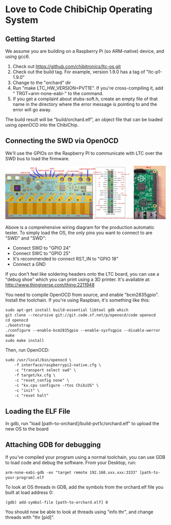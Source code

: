 # Love to Code ChibiChip Operating System

## Getting Started

We assume you are building on a Raspberry Pi (so ARM-native) device,
and using gcc6. 

1. Check out https://github.com/chibitronics/ltc-os.git
2. Check out the build tag.  For example, version 1.9.0 has a tag of "ltc-p1-1.9.0"
3. Change to the "orchard" dir
4. Run "make LTC_HW_VERSION=PVT1E".  If you're cross-compiling it, add " TRGT=arm-none-eabi-" to the command.
5. If you get a complaint about stubs-soft.h, create an empty file of that name in the directory where the error message is pointing to and the error will go away.

The build result will be "build/orchard.elf", an object file that can be
loaded using openOCD into the ChibiChip.

## Connecting the SWD via OpenOCD

We'll use the GPIOs on the Raspberry PI to communicate with LTC over
the SWD bus to load the firmware.

![wiring diagram](ltc-jig.jpg)

Above is a comprehensive wiring diagram for the production automatic tester. To simply load the OS, the only
pins you want to connect to are "SWD" and "SWD":

* Connect SWD to "GPIO 24"
* Connect SWC to "GPIO 25"
* It's recommended to connect RST_IN to "GPIO 18"
* Connect a GND

If you don't feel like soldering headers onto the LTC board, you can use a "debug shoe" which you can print using a 3D printer.
It's available at: http://www.thingiverse.com/thing:2211948

You need to compile OpenOCD from source, and enable "bcm2835gpio".  Install the toolchain.  If you're using Raspbian, it's something like this:

    sudo apt-get install build-essential libtool gdb which
    git clone --recursive git://git.code.sf.net/p/openocd/code openocd
    cd openocd
    ./bootstrap
    ./configure --enable-bcm2835gpio --enable-sysfsgpio --disable-werror
    make
    sudo make install

Then, run OpenOCD:

    sudo /usr/local/bin/openocd \
        -f interface/raspberrypi2-native.cfg \
        -c "transport select swd" \
        -f target/kx.cfg \
        -c "reset_config none" \
        -c "kx.cpu configure -rtos ChibiOS" \
        -c "init" \
        -c "reset halt"

## Loading the ELF File

In gdb, run "load [path-to-orchard]/build-pvt1c/orchard.elf" to upload the new OS to the board

## Attaching GDB for debugging

If you've compiled your program using a normal toolchain, you can use GDB to load code and debug the software.  From your Desktop, run:

    arm-none-eabi-gdb -ex "target remote 192.168.xxx.xxx:3333" [path-to-your-program].elf

To look at OS threads in GDB, add the symbols from the orchard.elf file you built at load address 0:

    (gdb) add-symbol-file [path-to-orchard.elf] 0

You should now be able to look at threads using "info thr", and change threads with "thr [pid]".
